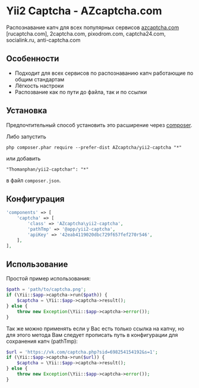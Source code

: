 Yii2 Captcha - AZcaptcha.com
================

Распознавание капч для всех популярных сервисов  [azcaptcha.com](http://azcaptcha.com ) [rucaptcha.com], 2captcha.com, pixodrom.com, captcha24.com, socialink.ru, anti-captcha.com


Особенности
------------
* Подходит для всех сервисов по распознаванию капч работающие по общим стандартам
* Лёгкость настроки
* Распозвание как по пути до файла, так и по ссылки

Установка
------------
Предпочтительный способ установить это расширение через [composer](http://getcomposer.org/download/).

Либо запустить

```
php composer.phar require --prefer-dist AZcaptcha/yii2-captcha "*"
```

или добавить

```
"Thomanphan/yii2-captchar": "*"
```

в файл `composer.json`.

Конфигурация
------------

```php
'components' => [
    'captcha' => [
        'class' => 'AZcaptcha\yii2-captcha',
        'pathTmp' => '@app/yii2-captcha',
        'apiKey' => '42eab4119020dbc729f657fef270r546',
    ],
],
```

Использование
------------
Простой пример использования:

```php
$path = 'path/to/captcha.png';
if (\Yii::$app->captcha->run($path)) {
    $captcha = \Yii::$app->captcha->result();
} else {
    throw new Exception(\Yii::$app->captcha->error());
}
```

Так же можно применять если у Вас есть только ссылка на капчу, но для этого метода Вам следует прописать путь в конфигурации для сохранения капч (pathTmp):

```php
$url = 'https://vk.com/captcha.php?sid=698254154192&s=1';
if (\Yii::$app->captcha->run($url)) {
    $captcha = \Yii::$app->captcha->result();
} else {
    throw new Exception(\Yii::$app->captcha->error());
}
```
